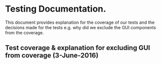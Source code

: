 # Testing Documentation.

This document provides explanation for the coverage of our tests and the decisions made for the tests e.g. why did we exclude the GUI components from the coverage.

## Test coverage & explanation for excluding GUI from coverage (3-June-2016)

 
